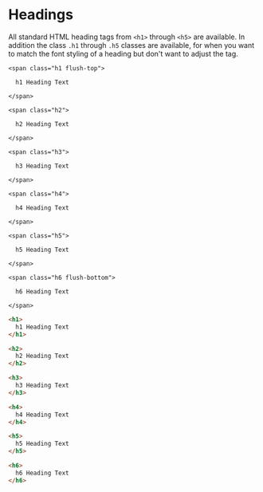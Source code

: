 # Headings

All standard HTML heading tags from `<h1>` through `<h5>` are available. In addition the class `.h1` through `.h5` classes are available, for when you want to match the font styling of a heading but don't want to adjust the tag.

<div class="panel flush-bottom">

  <div class="panel-cell">

    <span class="h1 flush-top">

      h1 Heading Text

    </span>

    <span class="h2">

      h2 Heading Text

    </span>

    <span class="h3">

      h3 Heading Text

    </span>

    <span class="h4">

      h4 Heading Text

    </span>

    <span class="h5">

      h5 Heading Text

    </span>

    <span class="h6 flush-bottom">

      h6 Heading Text

    </span>

  </div>

  <div class="panel-cell panel-cell-light panel-cell-code-block" markdown="1">

```html
<h1>
  h1 Heading Text
</h1>

<h2>
  h2 Heading Text
</h2>

<h3>
  h3 Heading Text
</h3>

<h4>
  h4 Heading Text
</h4>

<h5>
  h5 Heading Text
</h5>

<h6>
  h6 Heading Text
</h6>
```

  </div>

</div>
